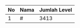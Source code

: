 | No | Nama            | Jumlah Level |
|----|-----------------|--------------|
| 1  | #    |    3413        |
